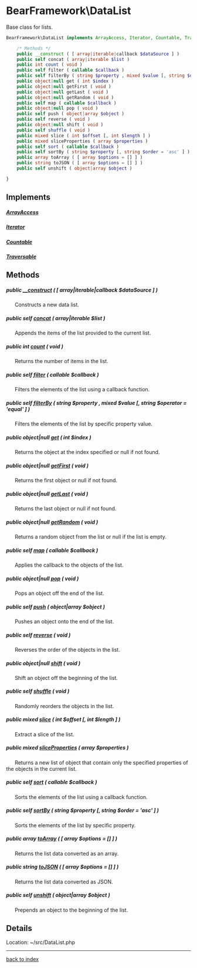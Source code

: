 # BearFramework\DataList

Base class for lists.

```php
BearFramework\DataList implements ArrayAccess, Iterator, Countable, Traversable {

	/* Methods */
	public __construct ( [ array|iterable|callback $dataSource ] )
	public self concat ( array|iterable $list )
	public int count ( void )
	public self filter ( callable $callback )
	public self filterBy ( string $property , mixed $value [, string $operator = 'equal' ] )
	public object|null get ( int $index )
	public object|null getFirst ( void )
	public object|null getLast ( void )
	public object|null getRandom ( void )
	public self map ( callable $callback )
	public object|null pop ( void )
	public self push ( object|array $object )
	public self reverse ( void )
	public object|null shift ( void )
	public self shuffle ( void )
	public mixed slice ( int $offset [, int $length ] )
	public mixed sliceProperties ( array $properties )
	public self sort ( callable $callback )
	public self sortBy ( string $property [, string $order = 'asc' ] )
	public array toArray ( [ array $options = [] ] )
	public string toJSON ( [ array $options = [] ] )
	public self unshift ( object|array $object )

}
```

## Implements

##### [ArrayAccess](http://php.net/manual/en/class.arrayaccess.php)

##### [Iterator](http://php.net/manual/en/class.iterator.php)

##### [Countable](http://php.net/manual/en/class.countable.php)

##### [Traversable](http://php.net/manual/en/class.traversable.php)

## Methods

##### public [__construct](bearframework.datalist.__construct.method.md) ( [ array|iterable|callback $dataSource ] )

&nbsp;&nbsp;&nbsp;&nbsp;&nbsp;&nbsp;Constructs a new data list.

##### public self [concat](bearframework.datalist.concat.method.md) ( array|iterable $list )

&nbsp;&nbsp;&nbsp;&nbsp;&nbsp;&nbsp;Appends the items of the list provided to the current list.

##### public int [count](bearframework.datalist.count.method.md) ( void )

&nbsp;&nbsp;&nbsp;&nbsp;&nbsp;&nbsp;Returns the number of items in the list.

##### public self [filter](bearframework.datalist.filter.method.md) ( callable $callback )

&nbsp;&nbsp;&nbsp;&nbsp;&nbsp;&nbsp;Filters the elements of the list using a callback function.

##### public self [filterBy](bearframework.datalist.filterby.method.md) ( string $property , mixed $value [, string $operator = 'equal' ] )

&nbsp;&nbsp;&nbsp;&nbsp;&nbsp;&nbsp;Filters the elements of the list by specific property value.

##### public object|null [get](bearframework.datalist.get.method.md) ( int $index )

&nbsp;&nbsp;&nbsp;&nbsp;&nbsp;&nbsp;Returns the object at the index specified or null if not found.

##### public object|null [getFirst](bearframework.datalist.getfirst.method.md) ( void )

&nbsp;&nbsp;&nbsp;&nbsp;&nbsp;&nbsp;Returns the first object or null if not found.

##### public object|null [getLast](bearframework.datalist.getlast.method.md) ( void )

&nbsp;&nbsp;&nbsp;&nbsp;&nbsp;&nbsp;Returns the last object or null if not found.

##### public object|null [getRandom](bearframework.datalist.getrandom.method.md) ( void )

&nbsp;&nbsp;&nbsp;&nbsp;&nbsp;&nbsp;Returns a random object from the list or null if the list is empty.

##### public self [map](bearframework.datalist.map.method.md) ( callable $callback )

&nbsp;&nbsp;&nbsp;&nbsp;&nbsp;&nbsp;Applies the callback to the objects of the list.

##### public object|null [pop](bearframework.datalist.pop.method.md) ( void )

&nbsp;&nbsp;&nbsp;&nbsp;&nbsp;&nbsp;Pops an object off the end of the list.

##### public self [push](bearframework.datalist.push.method.md) ( object|array $object )

&nbsp;&nbsp;&nbsp;&nbsp;&nbsp;&nbsp;Pushes an object onto the end of the list.

##### public self [reverse](bearframework.datalist.reverse.method.md) ( void )

&nbsp;&nbsp;&nbsp;&nbsp;&nbsp;&nbsp;Reverses the order of the objects in the list.

##### public object|null [shift](bearframework.datalist.shift.method.md) ( void )

&nbsp;&nbsp;&nbsp;&nbsp;&nbsp;&nbsp;Shift an object off the beginning of the list.

##### public self [shuffle](bearframework.datalist.shuffle.method.md) ( void )

&nbsp;&nbsp;&nbsp;&nbsp;&nbsp;&nbsp;Randomly reorders the objects in the list.

##### public mixed [slice](bearframework.datalist.slice.method.md) ( int $offset [, int $length ] )

&nbsp;&nbsp;&nbsp;&nbsp;&nbsp;&nbsp;Extract a slice of the list.

##### public mixed [sliceProperties](bearframework.datalist.sliceproperties.method.md) ( array $properties )

&nbsp;&nbsp;&nbsp;&nbsp;&nbsp;&nbsp;Returns a new list of object that contain only the specified properties of the objects in the current list.

##### public self [sort](bearframework.datalist.sort.method.md) ( callable $callback )

&nbsp;&nbsp;&nbsp;&nbsp;&nbsp;&nbsp;Sorts the elements of the list using a callback function.

##### public self [sortBy](bearframework.datalist.sortby.method.md) ( string $property [, string $order = 'asc' ] )

&nbsp;&nbsp;&nbsp;&nbsp;&nbsp;&nbsp;Sorts the elements of the list by specific property.

##### public array [toArray](bearframework.datalist.toarray.method.md) ( [ array $options = [] ] )

&nbsp;&nbsp;&nbsp;&nbsp;&nbsp;&nbsp;Returns the list data converted as an array.

##### public string [toJSON](bearframework.datalist.tojson.method.md) ( [ array $options = [] ] )

&nbsp;&nbsp;&nbsp;&nbsp;&nbsp;&nbsp;Returns the list data converted as JSON.

##### public self [unshift](bearframework.datalist.unshift.method.md) ( object|array $object )

&nbsp;&nbsp;&nbsp;&nbsp;&nbsp;&nbsp;Prepends an object to the beginning of the list.

## Details

Location: ~/src/DataList.php

---

[back to index](index.md)

